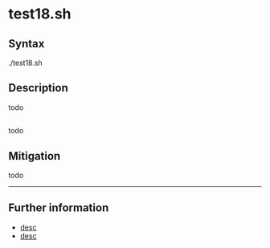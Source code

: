 # test18.sh

## Syntax

./test18.sh <DOMAIN>

## Description

todo

##

todo

## Mitigation

todo

- - -

## Further information

  * [desc](uri)
  * [desc](uri)

[reference]: uri